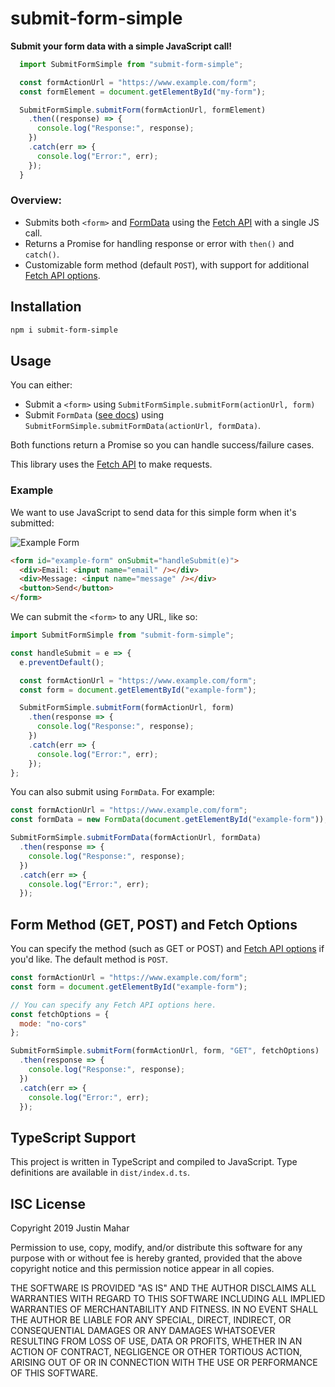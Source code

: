 # submit-form-simple

**Submit your form data with a simple JavaScript call!**

```js
  import SubmitFormSimple from "submit-form-simple";

  const formActionUrl = "https://www.example.com/form";
  const formElement = document.getElementById("my-form");

  SubmitFormSimple.submitForm(formActionUrl, formElement)
    .then((response) => {
      console.log("Response:", response);
    })
    .catch(err => {
      console.log("Error:", err);
    });
  }
```

### Overview:

- Submits both `<form>` and [FormData](https://developer.mozilla.org/en-US/docs/Web/API/FormData) using the [Fetch API](https://developer.mozilla.org/en-US/docs/Web/API/Fetch_API) with a single JS call.
- Returns a Promise for handling response or error with `then()` and `catch()`.
- Customizable form method (default `POST`), with support for additional [Fetch API options](https://developer.mozilla.org/en-US/docs/Web/API/WindowOrWorkerGlobalScope/fetch#Parameters).

## Installation

```bash
npm i submit-form-simple
```

## Usage

You can either:

- Submit a `<form>` using `SubmitFormSimple.submitForm(actionUrl, form)`
- Submit `FormData` ([see docs](https://developer.mozilla.org/en-US/docs/Web/API/FormData)) using `SubmitFormSimple.submitFormData(actionUrl, formData)`.

Both functions return a Promise so you can handle success/failure cases.

This library uses the [Fetch API](https://developer.mozilla.org/en-US/docs/Web/API/Fetch_API) to make requests.

### Example

We want to use JavaScript to send data for this simple form when it's submitted:

![Example Form](https://raw.githubusercontent.com/justinmahar/submit-form-simple/master/images/example-form.png)

```html
<form id="example-form" onSubmit="handleSubmit(e)">
  <div>Email: <input name="email" /></div>
  <div>Message: <input name="message" /></div>
  <button>Send</button>
</form>
```

We can submit the `<form>` to any URL, like so:

```js
import SubmitFormSimple from "submit-form-simple";

const handleSubmit = e => {
  e.preventDefault();

  const formActionUrl = "https://www.example.com/form";
  const form = document.getElementById("example-form");

  SubmitFormSimple.submitForm(formActionUrl, form)
    .then(response => {
      console.log("Response:", response);
    })
    .catch(err => {
      console.log("Error:", err);
    });
};
```

You can also submit using `FormData`. For example:

```js
const formActionUrl = "https://www.example.com/form";
const formData = new FormData(document.getElementById("example-form"));

SubmitFormSimple.submitFormData(formActionUrl, formData)
  .then(response => {
    console.log("Response:", response);
  })
  .catch(err => {
    console.log("Error:", err);
  });
```

## Form Method (GET, POST) and Fetch Options

You can specify the method (such as GET or POST) and [Fetch API options](https://developer.mozilla.org/en-US/docs/Web/API/WindowOrWorkerGlobalScope/fetch#Parameters) if you'd like. The default method is `POST`.

```js
const formActionUrl = "https://www.example.com/form";
const form = document.getElementById("example-form");

// You can specify any Fetch API options here.
const fetchOptions = {
  mode: "no-cors"
};

SubmitFormSimple.submitForm(formActionUrl, form, "GET", fetchOptions)
  .then(response => {
    console.log("Response:", response);
  })
  .catch(err => {
    console.log("Error:", err);
  });
```

## TypeScript Support

This project is written in TypeScript and compiled to JavaScript. Type definitions are available in `dist/index.d.ts`.

## ISC License

Copyright 2019 Justin Mahar

Permission to use, copy, modify, and/or distribute this software for any purpose with or without fee is hereby granted, provided that the above copyright notice and this permission notice appear in all copies.

THE SOFTWARE IS PROVIDED "AS IS" AND THE AUTHOR DISCLAIMS ALL WARRANTIES WITH REGARD TO THIS SOFTWARE INCLUDING ALL IMPLIED WARRANTIES OF MERCHANTABILITY AND FITNESS. IN NO EVENT SHALL THE AUTHOR BE LIABLE FOR ANY SPECIAL, DIRECT, INDIRECT, OR CONSEQUENTIAL DAMAGES OR ANY DAMAGES WHATSOEVER RESULTING FROM LOSS OF USE, DATA OR PROFITS, WHETHER IN AN ACTION OF CONTRACT, NEGLIGENCE OR OTHER TORTIOUS ACTION, ARISING OUT OF OR IN CONNECTION WITH THE USE OR PERFORMANCE OF THIS SOFTWARE.
